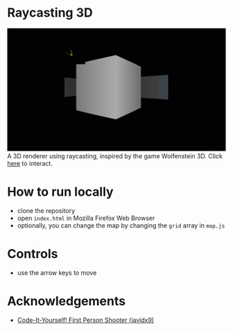# Raycasting 3D
![Raycasting 3D](./assets/raycasting.gif)
A  3D renderer using raycasting, inspired by the game Wolfenstein 3D. Click [here](https://razinreaz.github.io/raycasting-3D/) to interact.

# How to run locally
- clone the repository
- open `index.html` in Mozilla Firefox Web Browser
- optionally, you can change the map by changing the `grid` array in `map.js`

# Controls
- use the arrow keys to move

# Acknowledgements
- [Code-It-Yourself! First Person Shooter (javidx9)](https://www.youtube.com/watch?v=xW8skO7MFYw)
